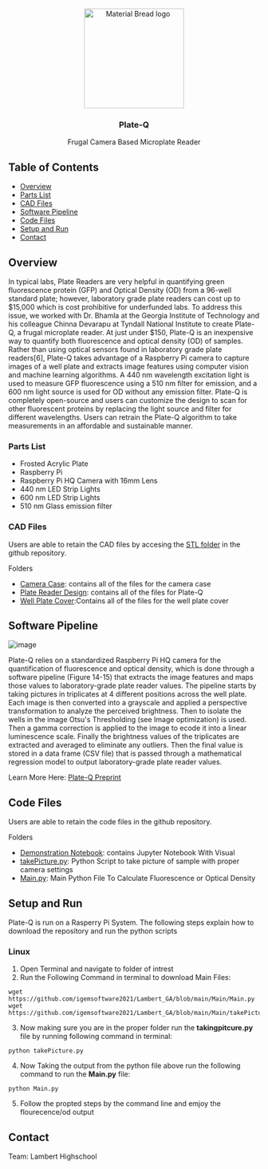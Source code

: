 
<!-- PROJECT LOGO -->
<br />
<p align="center">
  <img width="200" src="https://varunsendilraj.github.io/plate-q.png" alt="Material Bread logo">
</p>

  <h3 align="center">Plate-Q</h3>

  <p align="center">
    Frugal Camera Based Microplate Reader
    <br />
  

    
  </p>
</p>





<!-- TABLE OF CONTENTS -->
## Table of Contents


* [Overview](#Overview)
* [Parts List](#PartsList)
* [CAD Files](#CADFiles)
* [Software Pipeline](#SoftwarePipeline)
*  [Code Files](#CodeFiles)
* [Setup and Run](#SetupandRun)
* [Contact](#Contact)





<!-- ABOUT THE PROJECT -->




## Overview

In typical labs, Plate Readers are very helpful in quantifying green fluorescence protein (GFP) and Optical Density (OD) from a 96-well standard plate; however, laboratory grade plate readers can cost up to $15,000 which is cost prohibitive for underfunded labs. To address this issue, we worked with Dr. Bhamla at the Georgia Institute of Technology and his colleague Chinna Devarapu at Tyndall National Institute to create Plate-Q, a frugal microplate reader. At just under $150, Plate-Q is an inexpensive way to quantify both fluorescence and optical density (OD) of samples. Rather than using optical sensors found in laboratory grade plate readers[6], Plate-Q takes advantage of a Raspberry Pi camera to capture images of a well plate and extracts image features using computer vision and machine learning algorithms. A 440 nm wavelength excitation light is used to measure GFP fluorescence using a 510 nm filter for emission, and a 600 nm light source is used for OD without any emission filter. Plate-Q is completely open-source and users can customize the design to scan for other fluorescent proteins by replacing the light source and filter for different wavelengths. Users can retrain the Plate-Q algorithm to take measurements in an affordable and sustainable manner.





### Parts List


<ul>
  <li> Frosted Acrylic Plate </li>
  <li> Raspberry Pi </li>
  <li> Raspberry Pi HQ Camera with 16mm Lens </li>
  <li>440 nm LED Strip Lights</li>
  <li>600 nm LED Strip Lights</li>
  <li>510 nm Glass emission filter</li>
</ul>






<!-- USAGE EXAMPLES -->
### CAD Files

Users are able to retain the CAD files by accesing the <a href="https://github.com/igemsoftware2021/Lambert_GA/tree/main/Stl_Files">STL folder</a> in the github repository.

Folders
<ul>
  <li><a href='https://github.com/igemsoftware2021/Lambert_GA/tree/main/Stl_Files/Camera%20Case'>Camera Case</a>: contains all of the files for the camera case </li>
  <li><a href='https://github.com/igemsoftware2021/Lambert_GA/tree/main/Stl_Files/PlateReaderDesign'>Plate Reader Design</a>: contains all of the files for Plate-Q</li>
  <li><a href='https://github.com/igemsoftware2021/Lambert_GA/tree/main/Stl_Files/Well%20Plate%20Cover'>Well Plate Cover</a>:</a>Contains all of the files for the well plate cover</li>
</ul>

## Software Pipeline
![image](https://user-images.githubusercontent.com/57602146/138385337-2398ea15-545e-4088-b0db-f16b40ccc82e.png)

Plate-Q relies on a standardized Raspberry Pi HQ camera for the quantification of fluorescence and optical density, which is done through a software pipeline (Figure 14-15) that extracts the image features and maps those values to laboratory-grade plate reader values. The pipeline starts by taking pictures in triplicates at 4 different positions across the well plate. Each image is then converted into a grayscale and applied a perspective transformation to analyze the perceived brightness. Then to isolate the wells in the image Otsu's Thresholding (see Image optimization) is used. Then a gamma correction is applied to the image to ecode it into a linear luminescence scale. Finally the brightness values of the triplicates are extracted and averaged to eliminate any outliers. Then the final value is stored in a data frame (CSV file) that is passed through a mathematical regression model to output laboratory-grade plate reader values.

Learn More Here: <a href="https://www.biorxiv.org/content/10.1101/2022.06.11.495768v1.full">Plate-Q Preprint</a>

## Code Files
Users are able to retain the code files  in the github repository.

Folders
<ul>
  <li><a href='[Lambert_GA/Demonstration_Notebook at main · igemsoftware2021/Lambert_GA (github.com)](https://github.com/igemsoftware2021/Lambert_GA/tree/main/Demonstration_Notebook)'>Demonstration Notebook</a>: contains Jupyter Notebook With Visual </li>
  <li><a href='https://github.com/igemsoftware2021/Lambert_GA/blob/main/Main/takePicture.py'>takePicture.py</a>: Python Script to take picture of sample with proper camera settings </li>
  <li><a href='https://github.com/igemsoftware2021/Lambert_GA/blob/main/Main/Main.py'>Main.py</a>:</a> Main Python File To Calculate Fluorescence or Optical Density</li>
</ul>

<!-- CONTACT -->


## Setup and Run

Plate-Q is run on a Rasperry Pi System. The following steps explain how to download the repository and run the python scripts

### Linux

1. Open Terminal and navigate to folder of intrest
2. Run the Following Command in terminal to download Main Files: 
```
wget https://github.com/igemsoftware2021/Lambert_GA/blob/main/Main/Main.py
wget https://github.com/igemsoftware2021/Lambert_GA/blob/main/Main/takePicture.py
```
3. Now making sure you are in the proper folder run the __takingpitcure.py__ file by running  following command in terminal:
```
python takePicture.py
```
4. Now Taking the output from the python file above run the following command to run the __Main.py__ file:
```
python Main.py
```
5. Follow the propted steps by the command line and emjoy the flourecence/od output

<!-- ACKNOWLEDGEMENTS -->
## Contact
Team: Lambert Highschool


<!-- MARKDOWN LINKS & IMAGES -->
<!-- https://www.markdownguide.org/basic-syntax/#reference-style-links -->

[firebase]: https://camo.githubusercontent.com/2d891f78cbe8e96dbff64e86fa29ab801c2ebe90/68747470733a2f2f696d672e736869656c64732e696f2f62616467652f436c6f75642d46697265626173652d6635626132333f6c6f676f3d4669726562617365
[firebase-url]:https://rnfirebase.io/
[app1]:  https://2020.igem.org/wiki/images/5/58/T--Lambert_GA--Agro1.png
[app2]: https://2020.igem.org/wiki/images/a/a2/T--Lambert_GA--home.png
[app3]: https://2020.igem.org/wiki/images/e/e0/T--Lambert_GA--Agro3.png
[app4]: https://2020.igem.org/wiki/images/3/3e/T--Lambert_GA--Agro5.png
[app5]: https://2020.igem.org/wiki/images/1/15/T--Lambert_GA--Agro6.png
[app6]:https://2020.igem.org/wiki/images/2/22/T--Lambert_GA--ScanAPp.png
[app7]: https://2020.igem.org/wiki/images/e/e0/T--Lambert_GA--Agro7.png
[app8]:https://2020.igem.org/wiki/images/7/7e/T--Lambert_GA--Agro9.png
